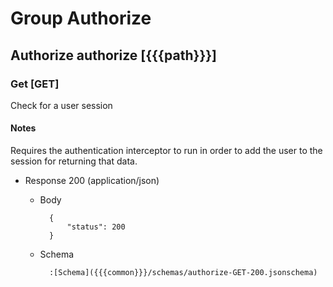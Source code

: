 # Group Authorize

## Authorize authorize [{{{path}}}]

### Get [GET]

Check for a user session

#### Notes

Requires the authentication interceptor to run in order to add the user to the session for returning that data.

+ Response 200 (application/json)

    + Body

            {
                "status": 200
            }

    + Schema

            :[Schema]({{{common}}}/schemas/authorize-GET-200.jsonschema)

